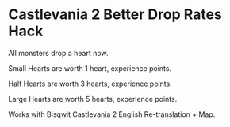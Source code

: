 # Castlevania 2 Better Drop Rates Hack

All monsters drop a heart now.

Small Hearts are worth 1 heart, experience points.

Half Hearts are worth 3 hearts, experience points.

Large Hearts are worth 5 hearts, experience points.

Works with Bisqwit Castlevania 2 English Re-translation + Map.
